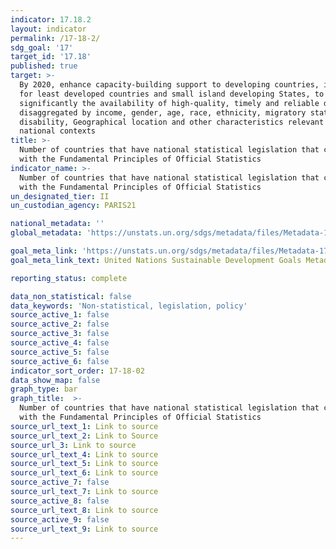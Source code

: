 ```yaml
---
indicator: 17.18.2
layout: indicator
permalink: /17-18-2/
sdg_goal: '17'
target_id: '17.18'
published: true
target: >-
  By 2020, enhance capacity-building support to developing countries, including
  for least developed countries and small island developing States, to increase
  significantly the availability of high-quality, timely and reliable data
  disaggregated by income, gender, age, race, ethnicity, migratory status,
  disability, Geographical location and other characteristics relevant in
  national contexts
title: >-
  Number of countries that have national statistical legislation that complies
  with the Fundamental Principles of Official Statistics
indicator_name: >-
  Number of countries that have national statistical legislation that complies
  with the Fundamental Principles of Official Statistics
un_designated_tier: II
un_custodian_agency: PARIS21

national_metadata: ''
global_metadata: 'https://unstats.un.org/sdgs/metadata/files/Metadata-17-18-02.pdf'

goal_meta_link: 'https://unstats.un.org/sdgs/metadata/files/Metadata-17-18-02.pdf'
goal_meta_link_text: United Nations Sustainable Development Goals Metadata (PDF 4.0 MB)

reporting_status: complete

data_non_statistical: false
data_keywords: 'Non-statistical, legislation, policy'
source_active_1: false
source_active_2: false
source_active_3: false
source_active_4: false
source_active_5: false
source_active_6: false
indicator_sort_order: 17-18-02
data_show_map: false
graph_type: bar
graph_title:  >-
  Number of countries that have national statistical legislation that complies
  with the Fundamental Principles of Official Statistics
source_url_text_1: Link to source
source_url_text_2: Link to Source
source_url_3: Link to source
source_url_text_4: Link to source
source_url_text_5: Link to source
source_url_text_6: Link to source
source_active_7: false
source_url_text_7: Link to source
source_active_8: false
source_url_text_8: Link to source
source_active_9: false
source_url_text_9: Link to source
---
```


